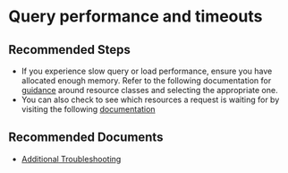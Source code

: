 <properties
	pageTitle="Query performance and timeouts"
	description="Query performance and timeouts"
	service="microsoft.sql"
	resource="servers"
	authors="saltug,mlee3gsd"
	ms.author="saltug,martinle"
	supportTopicIds="32635214"
	productPesIds="15818"
	displayOrder="8"
	selfHelpType="resource"
	resourceTags="datawarehouse"
	articleId="dw-performanceandqueryexecution-queryperformanceandtimeouts.md"
	cloudEnvironments="MoonCake"
/>
# Query performance and timeouts

## **Recommended Steps**

* If you experience slow query or load performance, ensure you have allocated enough memory. Refer to the following documentation for [guidance](https://docs.azure.cn/sql-data-warehouse/resource-classes-for-workload-management#example-code-for-finding-the-best-resource-class) around resource classes and selecting the appropriate one.
* You can also check to see which resources a request is waiting for by visiting the following [documentation](https://docs.azure.cn/sql-data-warehouse/analyze-your-workload)

## **Recommended Documents**

* [Additional Troubleshooting](https://docs.azure.cn/sql-data-warehouse/sql-data-warehouse-troubleshoot)
